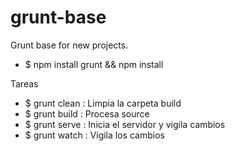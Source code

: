 # grunt-base
Grunt base for new projects.

* $ npm install grunt && npm install

Tareas
* $ grunt clean : Limpia la carpeta build
* $ grunt build : Procesa source
* $ grunt serve : Inicia el servidor y vigila cambios
* $ grunt watch : Vigila los cambios